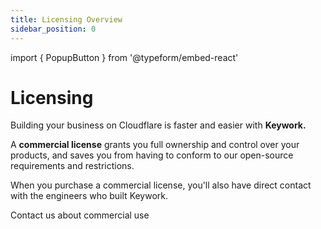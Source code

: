 ```yaml
---
title: Licensing Overview
sidebar_position: 0
---
```


import { PopupButton } from '@typeform/embed-react'

# Licensing

Building your business on Cloudflare is faster and easier with **Keywork.**

A **commercial license** grants you full ownership and control over your products,
and saves you from having to conform to our open-source requirements and restrictions.

When you purchase a commercial license, you'll also have direct contact with the engineers who built Keywork.

<PopupButton id="rTHsvoxn" className="button button--primary">Contact us about commercial use</PopupButton>
